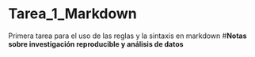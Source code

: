# Tarea_1_Markdown
Primera tarea para el uso de las reglas y la sintaxis en markdown
#**Notas sobre investigación reproducible y análisis de datos**
